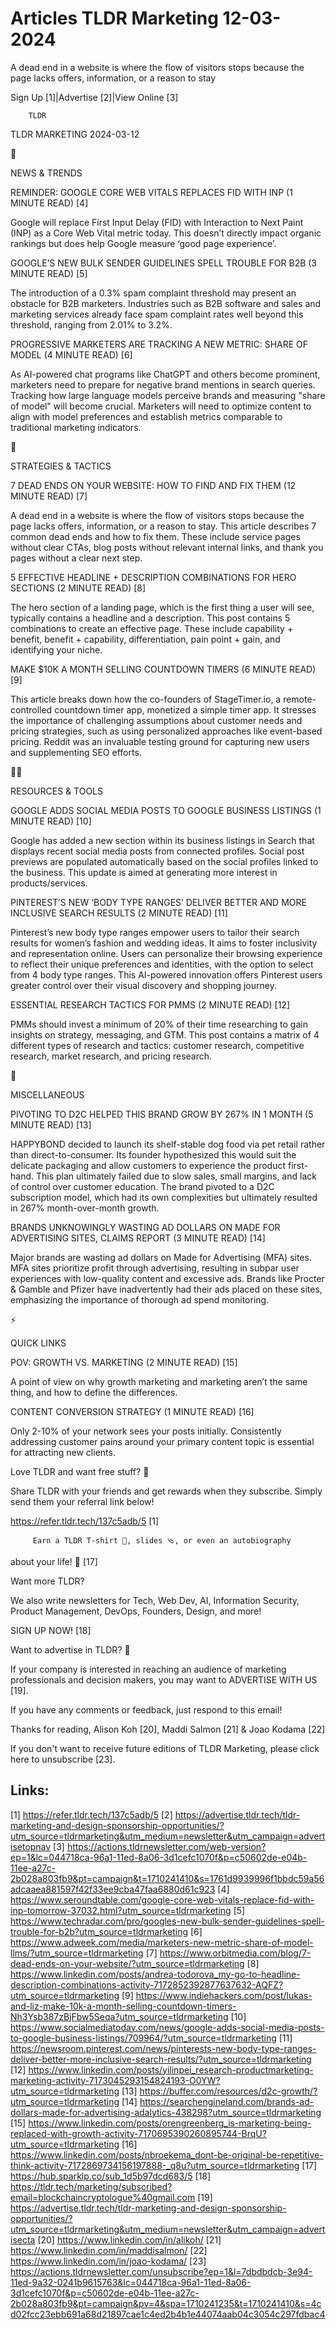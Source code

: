 # Articles TLDR Marketing 12-03-2024

A dead end in a website is where the flow of visitors stops because
the page lacks offers, information, or a reason to stay  

 Sign Up [1]|Advertise [2]|View Online [3] 

		TLDR 

TLDR MARKETING 2024-03-12

📱 

NEWS & TRENDS

 REMINDER: GOOGLE CORE WEB VITALS REPLACES FID WITH INP (1 MINUTE
READ) [4] 

 Google will replace First Input Delay (FID) with Interaction to Next
Paint (INP) as a Core Web Vital metric today. This doesn’t directly
impact organic rankings but does help Google measure ‘good page
experience’. 

 GOOGLE’S NEW BULK SENDER GUIDELINES SPELL TROUBLE FOR B2B (3 MINUTE
READ) [5] 

 The introduction of a 0.3% spam complaint threshold may present an
obstacle for B2B marketers. Industries such as B2B software and sales
and marketing services already face spam complaint rates well beyond
this threshold, ranging from 2.01% to 3.2%. 

 PROGRESSIVE MARKETERS ARE TRACKING A NEW METRIC: SHARE OF MODEL (4
MINUTE READ) [6] 

 As AI-powered chat programs like ChatGPT and others become prominent,
marketers need to prepare for negative brand mentions in search
queries. Tracking how large language models perceive brands and
measuring "share of model" will become crucial. Marketers will need to
optimize content to align with model preferences and establish metrics
comparable to traditional marketing indicators. 

🚀 

STRATEGIES & TACTICS

 7 DEAD ENDS ON YOUR WEBSITE: HOW TO FIND AND FIX THEM (12 MINUTE
READ) [7] 

 A dead end in a website is where the flow of visitors stops because
the page lacks offers, information, or a reason to stay. This article
describes 7 common dead ends and how to fix them. These include
service pages without clear CTAs, blog posts without relevant internal
links, and thank you pages without a clear next step. 

 5 EFFECTIVE HEADLINE + DESCRIPTION COMBINATIONS FOR HERO SECTIONS (2
MINUTE READ) [8] 

 The hero section of a landing page, which is the first thing a user
will see, typically contains a headline and a description. This post
contains 5 combinations to create an effective page. These include
capability + benefit, benefit + capability, differentiation, pain
point + gain, and identifying your niche. 

 MAKE $10K A MONTH SELLING COUNTDOWN TIMERS (6 MINUTE READ) [9] 

 This article breaks down how the co-founders of StageTimer.io, a
remote-controlled countdown timer app, monetized a simple timer app.
It stresses the importance of challenging assumptions about customer
needs and pricing strategies, such as using personalized approaches
like event-based pricing. Reddit was an invaluable testing ground for
capturing new users and supplementing SEO efforts. 

🧑‍💻 

RESOURCES & TOOLS

 GOOGLE ADDS SOCIAL MEDIA POSTS TO GOOGLE BUSINESS LISTINGS (1 MINUTE
READ) [10] 

 Google has added a new section within its business listings in Search
that displays recent social media posts from connected profiles.
Social post previews are populated automatically based on the social
profiles linked to the business. This update is aimed at generating
more interest in products/services. 

 PINTEREST’S NEW ‘BODY TYPE RANGES’ DELIVER BETTER AND MORE
INCLUSIVE SEARCH RESULTS (2 MINUTE READ) [11] 

 Pinterest’s new body type ranges empower users to tailor their
search results for women’s fashion and wedding ideas. It aims to
foster inclusivity and representation online. Users can personalize
their browsing experience to reflect their unique preferences and
identities, with the option to select from 4 body type ranges. This
AI-powered innovation offers Pinterest users greater control over
their visual discovery and shopping journey. 

 ESSENTIAL RESEARCH TACTICS FOR PMMS (2 MINUTE READ) [12] 

 PMMs should invest a minimum of 20% of their time researching to gain
insights on strategy, messaging, and GTM. This post contains a matrix
of 4 different types of research and tactics: customer research,
competitive research, market research, and pricing research. 

🎁 

MISCELLANEOUS

 PIVOTING TO D2C HELPED THIS BRAND GROW BY 267% IN 1 MONTH (5 MINUTE
READ) [13] 

 HAPPYBOND decided to launch its shelf-stable dog food via pet retail
rather than direct-to-consumer. Its founder hypothesized this would
suit the delicate packaging and allow customers to experience the
product first-hand. This plan ultimately failed due to slow sales,
small margins, and lack of control over customer education. The brand
pivoted to a D2C subscription model, which had its own complexities
but ultimately resulted in 267% month-over-month growth. 

 BRANDS UNKNOWINGLY WASTING AD DOLLARS ON MADE FOR ADVERTISING SITES,
CLAIMS REPORT (3 MINUTE READ) [14] 

 Major brands are wasting ad dollars on Made for Advertising (MFA)
sites. MFA sites prioritize profit through advertising, resulting in
subpar user experiences with low-quality content and excessive ads.
Brands like Procter & Gamble and Pfizer have inadvertently had their
ads placed on these sites, emphasizing the importance of thorough ad
spend monitoring. 

⚡ 

QUICK LINKS

 POV: GROWTH VS. MARKETING (2 MINUTE READ) [15] 

 A point of view on why growth marketing and marketing aren’t the
same thing, and how to define the differences. 

 CONTENT CONVERSION STRATEGY (1 MINUTE READ) [16] 

 Only 2-10% of your network sees your posts initially. Consistently
addressing customer pains around your primary content topic is
essential for attracting new clients. 

Love TLDR and want free stuff? 🎁

 Share TLDR with your friends and get rewards when they subscribe.
Simply send them your referral link below! 

 https://refer.tldr.tech/137c5adb/5 [1] 

		 Earn a TLDR T-shirt 👕, slides 🩴, or even an autobiography
about your life! 🤯 [17] 

Want more TLDR?

 We also write newsletters for Tech, Web Dev, AI, Information
Security, Product Management, DevOps, Founders, Design, and more! 

SIGN UP NOW! [18] 

Want to advertise in TLDR? 📰

 If your company is interested in reaching an audience of marketing
professionals and decision makers, you may want to ADVERTISE WITH US
[19]. 

 If you have any comments or feedback, just respond to this email! 

Thanks for reading, 
Alison Koh [20], Maddi Salmon [21] & Joao Kodama [22] 

If you don't want to receive future editions of TLDR Marketing,
please click here to unsubscribe [23]. 

 

Links:
------
[1] https://refer.tldr.tech/137c5adb/5
[2] https://advertise.tldr.tech/tldr-marketing-and-design-sponsorship-opportunities/?utm_source=tldrmarketing&utm_medium=newsletter&utm_campaign=advertisetopnav
[3] https://actions.tldrnewsletter.com/web-version?ep=1&lc=044718ca-96a1-11ed-8a06-3d1cefc1070f&p=c50602de-e04b-11ee-a27c-2b028a803fb9&pt=campaign&t=1710241410&s=1761d9939996f1bbdc59a56adcaaea881597f42f33ee9cba47faa6880d61c923
[4] https://www.seroundtable.com/google-core-web-vitals-replace-fid-with-inp-tomorrow-37032.html?utm_source=tldrmarketing
[5] https://www.techradar.com/pro/googles-new-bulk-sender-guidelines-spell-trouble-for-b2b?utm_source=tldrmarketing
[6] https://www.adweek.com/media/marketers-new-metric-share-of-model-llms/?utm_source=tldrmarketing
[7] https://www.orbitmedia.com/blog/7-dead-ends-on-your-website/?utm_source=tldrmarketing
[8] https://www.linkedin.com/posts/andrea-todorova_my-go-to-headline-description-combinations-activity-7172852392877637632-AQFZ?utm_source=tldrmarketing
[9] https://www.indiehackers.com/post/lukas-and-liz-make-10k-a-month-selling-countdown-timers-Nh3Ysb387zBjFbw5Seqa?utm_source=tldrmarketing
[10] https://www.socialmediatoday.com/news/google-adds-social-media-posts-to-google-business-listings/709964/?utm_source=tldrmarketing
[11] https://newsroom.pinterest.com/news/pinterests-new-body-type-ranges-deliver-better-more-inclusive-search-results/?utm_source=tldrmarketing
[12] https://www.linkedin.com/posts/yilinpei_research-productmarketing-marketing-activity-7173045293154824193-O0YW?utm_source=tldrmarketing
[13] https://buffer.com/resources/d2c-growth/?utm_source=tldrmarketing
[14] https://searchengineland.com/brands-ad-dollars-made-for-advertising-adalytics-438298?utm_source=tldrmarketing
[15] https://www.linkedin.com/posts/orengreenberg_is-marketing-being-replaced-with-growth-activity-7170695390260895744-BrqU?utm_source=tldrmarketing
[16] https://www.linkedin.com/posts/nbroekema_dont-be-original-be-repetitive-think-activity-7172869734156197888-_q8u?utm_source=tldrmarketing
[17] https://hub.sparklp.co/sub_1d5b97dcd683/5
[18] https://tldr.tech/marketing/subscribed?email=blockchaincryptologue%40gmail.com
[19] https://advertise.tldr.tech/tldr-marketing-and-design-sponsorship-opportunities/?utm_source=tldrmarketing&utm_medium=newsletter&utm_campaign=advertisecta
[20] https://www.linkedin.com/in/alikoh/
[21] https://www.linkedin.com/in/maddisalmon/
[22] https://www.linkedin.com/in/joao-kodama/
[23] https://actions.tldrnewsletter.com/unsubscribe?ep=1&l=7dbdbdcb-3e94-11ed-9a32-0241b9615763&lc=044718ca-96a1-11ed-8a06-3d1cefc1070f&p=c50602de-e04b-11ee-a27c-2b028a803fb9&pt=campaign&pv=4&spa=1710241235&t=1710241410&s=4cd02fcc23ebb691a68d21897cae1c4ed2b4b1e44074aab04c3054c297fdbac4